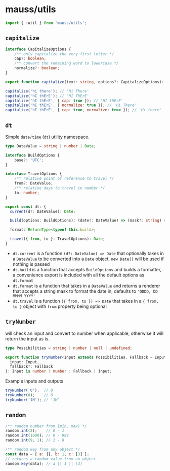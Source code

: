 # mauss/utils

```js
import { :util } from 'mauss/utils';
```

## `capitalize`

```ts
interface CapitalizeOptions {
	/** only capitalize the very first letter */
	cap?: boolean;
	/** convert the remaining word to lowercase */
	normalize?: boolean;
}

export function capitalize(text: string, options?: CapitalizeOptions): string;
```

```js
capitalize('hi there'); // 'Hi There'
capitalize('hI thErE'); // 'HI ThErE'
capitalize('hI thErE', { cap: true }); // 'HI thErE'
capitalize('hI thErE', { normalize: true }); // 'Hi There'
capitalize('hI thErE', { cap: true, normalize: true }); // 'Hi there'
```

## `dt`

Simple `date/time` (`dt`) utility namespace.

```ts
type DateValue = string | number | Date;

interface BuildOptions {
	base?: 'UTC';
}

interface TravelOptions {
	/** relative point of reference to travel */
	from?: DateValue;
	/** relative days to travel in number */
	to: number;
}

export const dt: {
  current(d?: DateValue): Date;

  build(options: BuildOptions): (date?: DateValue) => (mask?: string) => string;

  format: ReturnType<typeof this.build>;

  travel({ from, to }: TravelOptions): Date;
}
```

- `dt.current` is a function `(d?: DateValue) => Date` that optionally takes in a `DateValue` to be converted into a `Date` object, `new Date()` will be used if nothing is passed
- `dt.build` is a function that accepts `BuildOptions` and builds a formatter, a convenience export is included with all the default options as `dt.format`
- `dt.format` is a function that takes in a `DateValue` and returns a renderer that accepts a string mask to format the date in, defaults to `'DDDD, DD MMMM YYYY'`
- `dt.travel` is a function `({ from, to }) => Date` that takes in a `{ from, to }` object with `from` property being optional

## `tryNumber`

will check an input and convert to number when applicable, otherwise it will return the input as is.

```ts
type Possibilities = string | number | null | undefined;

export function tryNumber<Input extends Possibilities, Fallback = Input>(
  input: Input,
  fallback?: Fallback
): Input is number ? number : Fallback | Input;
```

Example inputs and outputs

```js
tryNumber('0');  // 0
tryNumber(0);    // 0
tryNumber('1H'); // '1H'
```

## `random`

```js
/** random number from [min, max) */
random.int(2);    // 0 - 1
random.int(1000); // 0 - 999
random.int(9, 1); // 1 - 8

/** random key from any object */
const data = { a: {}, b: 1, c: [3] };
// returns a random value from an object
random.key(data); // a || 1 || [3]
```
